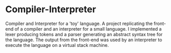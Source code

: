 # Compiler-Interpreter
Compiler and Interpreter for a 'toy' language. A project replicating the front-end of a compiler and an interpreter for a small language. I implemented a lexer producing tokens and a parser generating an abstract syntax tree for the language. The output from the front-end was used by an interpreter to execute the language on a virtual stack machine. 

